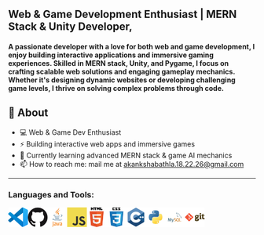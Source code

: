 ## Web & Game Development Enthusiast | MERN Stack & Unity Developer, 

#### A passionate developer with a love for both web and game development, I enjoy building interactive applications and immersive gaming experiences. Skilled in MERN stack, Unity, and Pygame, I focus on crafting scalable web solutions and engaging gameplay mechanics. Whether it's designing dynamic websites or developing challenging game levels, I thrive on solving complex problems through code.

## 🧐 About
- 💻 Web & Game Dev Enthusiast
- ⚡ Building interactive web apps and immersive games
- 🌱 Currently learning advanced MERN stack & game AI mechanics
- 📫 How to reach me: mail me at [akankshabathla.18.22.26@gmail.com](mailto:akankshabathla.18.22.26@gmail.com)
---

### Languages and Tools:
<img align="left" alt="Visual Studio Code" width="40px" src="https://raw.githubusercontent.com/github/explore/main/topics/visual-studio-code/visual-studio-code.png" />
<img align="left" alt="GitHub" width="40px" src="https://raw.githubusercontent.com/github/explore/main/topics/github/github.png" />
<img align="left" alt="Java" width="40px" src="https://raw.githubusercontent.com/github/explore/main/topics/java/java.png" />
<img align="left" alt="JavaScript" width="40px" src="https://raw.githubusercontent.com/github/explore/main/topics/javascript/javascript.png" />
<img align="left" alt="HTML5" width="40px" src="https://raw.githubusercontent.com/github/explore/main/topics/html/html.png" />
<img align="left" alt="CSS3" width="40px" src="https://raw.githubusercontent.com/github/explore/main/topics/css/css.png" />
<img align="left" alt="C++" width="40px" src="https://raw.githubusercontent.com/github/explore/main/topics/cpp/cpp.png" />
<img align="left" alt="Python" width="40px" src="https://raw.githubusercontent.com/github/explore/main/topics/python/python.png" />
<img align="left" alt="MySQL" width="40px" src="https://raw.githubusercontent.com/github/explore/main/topics/mysql/mysql.png" />
<img align="left" alt="Git" width="40px" src="https://raw.githubusercontent.com/github/explore/main/topics/git/git.png" />
